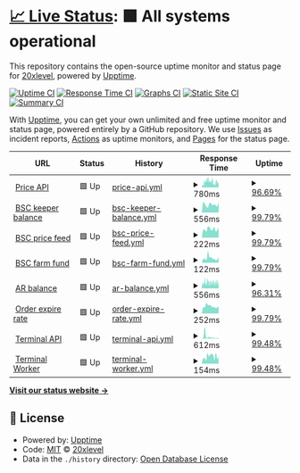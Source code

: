 # [📈 Live Status](https://20xlevel.github.io/upptime): <!--live status--> **🟩 All systems operational**

This repository contains the open-source uptime monitor and status page for [20xlevel](https://20xlevel.github.io/upptime), powered by [Upptime](https://github.com/upptime/upptime).

[![Uptime CI](https://github.com/20xlevel/upptime/workflows/Uptime%20CI/badge.svg)](https://github.com/20xlevel/upptime/actions?query=workflow%3A%22Uptime+CI%22)
[![Response Time CI](https://github.com/20xlevel/upptime/workflows/Response%20Time%20CI/badge.svg)](https://github.com/20xlevel/upptime/actions?query=workflow%3A%22Response+Time+CI%22)
[![Graphs CI](https://github.com/20xlevel/upptime/workflows/Graphs%20CI/badge.svg)](https://github.com/20xlevel/upptime/actions?query=workflow%3A%22Graphs+CI%22)
[![Static Site CI](https://github.com/20xlevel/upptime/workflows/Static%20Site%20CI/badge.svg)](https://github.com/20xlevel/upptime/actions?query=workflow%3A%22Static+Site+CI%22)
[![Summary CI](https://github.com/20xlevel/upptime/workflows/Summary%20CI/badge.svg)](https://github.com/20xlevel/upptime/actions?query=workflow%3A%22Summary+CI%22)

With [Upptime](https://upptime.js.org), you can get your own unlimited and free uptime monitor and status page, powered entirely by a GitHub repository. We use [Issues](https://github.com/20xlevel/upptime/issues) as incident reports, [Actions](https://github.com/20xlevel/upptime/actions) as uptime monitors, and [Pages](https://20xlevel.github.io/upptime) for the status page.

<!--start: status pages-->
<!-- This summary is generated by Upptime (https://github.com/upptime/upptime) -->
<!-- Do not edit this manually, your changes will be overwritten -->
<!-- prettier-ignore -->
| URL | Status | History | Response Time | Uptime |
| --- | ------ | ------- | ------------- | ------ |
| <img alt="" src="https://icons.duckduckgo.com/ip3/api.level.finance.ico" height="13"> [Price API](https://api.level.finance/health) | 🟩 Up | [price-api.yml](https://github.com/20xlevel/upptime/commits/HEAD/history/price-api.yml) | <details><summary><img alt="Response time graph" src="./graphs/price-api/response-time-week.png" height="20"> 780ms</summary><br><a href="https://20xlevel.github.io/upptime/history/price-api"><img alt="Response time 604" src="https://img.shields.io/endpoint?url=https%3A%2F%2Fraw.githubusercontent.com%2F20xlevel%2Fupptime%2FHEAD%2Fapi%2Fprice-api%2Fresponse-time.json"></a><br><a href="https://20xlevel.github.io/upptime/history/price-api"><img alt="24-hour response time 761" src="https://img.shields.io/endpoint?url=https%3A%2F%2Fraw.githubusercontent.com%2F20xlevel%2Fupptime%2FHEAD%2Fapi%2Fprice-api%2Fresponse-time-day.json"></a><br><a href="https://20xlevel.github.io/upptime/history/price-api"><img alt="7-day response time 780" src="https://img.shields.io/endpoint?url=https%3A%2F%2Fraw.githubusercontent.com%2F20xlevel%2Fupptime%2FHEAD%2Fapi%2Fprice-api%2Fresponse-time-week.json"></a><br><a href="https://20xlevel.github.io/upptime/history/price-api"><img alt="30-day response time 653" src="https://img.shields.io/endpoint?url=https%3A%2F%2Fraw.githubusercontent.com%2F20xlevel%2Fupptime%2FHEAD%2Fapi%2Fprice-api%2Fresponse-time-month.json"></a><br><a href="https://20xlevel.github.io/upptime/history/price-api"><img alt="1-year response time 604" src="https://img.shields.io/endpoint?url=https%3A%2F%2Fraw.githubusercontent.com%2F20xlevel%2Fupptime%2FHEAD%2Fapi%2Fprice-api%2Fresponse-time-year.json"></a></details> | <details><summary><a href="https://20xlevel.github.io/upptime/history/price-api">96.69%</a></summary><a href="https://20xlevel.github.io/upptime/history/price-api"><img alt="All-time uptime 99.35%" src="https://img.shields.io/endpoint?url=https%3A%2F%2Fraw.githubusercontent.com%2F20xlevel%2Fupptime%2FHEAD%2Fapi%2Fprice-api%2Fuptime.json"></a><br><a href="https://20xlevel.github.io/upptime/history/price-api"><img alt="24-hour uptime 80.14%" src="https://img.shields.io/endpoint?url=https%3A%2F%2Fraw.githubusercontent.com%2F20xlevel%2Fupptime%2FHEAD%2Fapi%2Fprice-api%2Fuptime-day.json"></a><br><a href="https://20xlevel.github.io/upptime/history/price-api"><img alt="7-day uptime 96.69%" src="https://img.shields.io/endpoint?url=https%3A%2F%2Fraw.githubusercontent.com%2F20xlevel%2Fupptime%2FHEAD%2Fapi%2Fprice-api%2Fuptime-week.json"></a><br><a href="https://20xlevel.github.io/upptime/history/price-api"><img alt="30-day uptime 99.14%" src="https://img.shields.io/endpoint?url=https%3A%2F%2Fraw.githubusercontent.com%2F20xlevel%2Fupptime%2FHEAD%2Fapi%2Fprice-api%2Fuptime-month.json"></a><br><a href="https://20xlevel.github.io/upptime/history/price-api"><img alt="1-year uptime 99.35%" src="https://img.shields.io/endpoint?url=https%3A%2F%2Fraw.githubusercontent.com%2F20xlevel%2Fupptime%2FHEAD%2Fapi%2Fprice-api%2Fuptime-year.json"></a></details>
| <img alt="" src="https://icons.duckduckgo.com/ip3/keeper-mainnet.herokuapp.com.ico" height="13"> [BSC keeper balance](https://keeper-mainnet.herokuapp.com/health/executor) | 🟩 Up | [bsc-keeper-balance.yml](https://github.com/20xlevel/upptime/commits/HEAD/history/bsc-keeper-balance.yml) | <details><summary><img alt="Response time graph" src="./graphs/bsc-keeper-balance/response-time-week.png" height="20"> 556ms</summary><br><a href="https://20xlevel.github.io/upptime/history/bsc-keeper-balance"><img alt="Response time 540" src="https://img.shields.io/endpoint?url=https%3A%2F%2Fraw.githubusercontent.com%2F20xlevel%2Fupptime%2FHEAD%2Fapi%2Fbsc-keeper-balance%2Fresponse-time.json"></a><br><a href="https://20xlevel.github.io/upptime/history/bsc-keeper-balance"><img alt="24-hour response time 576" src="https://img.shields.io/endpoint?url=https%3A%2F%2Fraw.githubusercontent.com%2F20xlevel%2Fupptime%2FHEAD%2Fapi%2Fbsc-keeper-balance%2Fresponse-time-day.json"></a><br><a href="https://20xlevel.github.io/upptime/history/bsc-keeper-balance"><img alt="7-day response time 556" src="https://img.shields.io/endpoint?url=https%3A%2F%2Fraw.githubusercontent.com%2F20xlevel%2Fupptime%2FHEAD%2Fapi%2Fbsc-keeper-balance%2Fresponse-time-week.json"></a><br><a href="https://20xlevel.github.io/upptime/history/bsc-keeper-balance"><img alt="30-day response time 585" src="https://img.shields.io/endpoint?url=https%3A%2F%2Fraw.githubusercontent.com%2F20xlevel%2Fupptime%2FHEAD%2Fapi%2Fbsc-keeper-balance%2Fresponse-time-month.json"></a><br><a href="https://20xlevel.github.io/upptime/history/bsc-keeper-balance"><img alt="1-year response time 540" src="https://img.shields.io/endpoint?url=https%3A%2F%2Fraw.githubusercontent.com%2F20xlevel%2Fupptime%2FHEAD%2Fapi%2Fbsc-keeper-balance%2Fresponse-time-year.json"></a></details> | <details><summary><a href="https://20xlevel.github.io/upptime/history/bsc-keeper-balance">99.79%</a></summary><a href="https://20xlevel.github.io/upptime/history/bsc-keeper-balance"><img alt="All-time uptime 98.35%" src="https://img.shields.io/endpoint?url=https%3A%2F%2Fraw.githubusercontent.com%2F20xlevel%2Fupptime%2FHEAD%2Fapi%2Fbsc-keeper-balance%2Fuptime.json"></a><br><a href="https://20xlevel.github.io/upptime/history/bsc-keeper-balance"><img alt="24-hour uptime 100.00%" src="https://img.shields.io/endpoint?url=https%3A%2F%2Fraw.githubusercontent.com%2F20xlevel%2Fupptime%2FHEAD%2Fapi%2Fbsc-keeper-balance%2Fuptime-day.json"></a><br><a href="https://20xlevel.github.io/upptime/history/bsc-keeper-balance"><img alt="7-day uptime 99.79%" src="https://img.shields.io/endpoint?url=https%3A%2F%2Fraw.githubusercontent.com%2F20xlevel%2Fupptime%2FHEAD%2Fapi%2Fbsc-keeper-balance%2Fuptime-week.json"></a><br><a href="https://20xlevel.github.io/upptime/history/bsc-keeper-balance"><img alt="30-day uptime 99.85%" src="https://img.shields.io/endpoint?url=https%3A%2F%2Fraw.githubusercontent.com%2F20xlevel%2Fupptime%2FHEAD%2Fapi%2Fbsc-keeper-balance%2Fuptime-month.json"></a><br><a href="https://20xlevel.github.io/upptime/history/bsc-keeper-balance"><img alt="1-year uptime 98.35%" src="https://img.shields.io/endpoint?url=https%3A%2F%2Fraw.githubusercontent.com%2F20xlevel%2Fupptime%2FHEAD%2Fapi%2Fbsc-keeper-balance%2Fuptime-year.json"></a></details>
| <img alt="" src="https://icons.duckduckgo.com/ip3/keeper-mainnet.herokuapp.com.ico" height="13"> [BSC price feed](https://keeper-mainnet.herokuapp.com/health/price-feed) | 🟩 Up | [bsc-price-feed.yml](https://github.com/20xlevel/upptime/commits/HEAD/history/bsc-price-feed.yml) | <details><summary><img alt="Response time graph" src="./graphs/bsc-price-feed/response-time-week.png" height="20"> 222ms</summary><br><a href="https://20xlevel.github.io/upptime/history/bsc-price-feed"><img alt="Response time 209" src="https://img.shields.io/endpoint?url=https%3A%2F%2Fraw.githubusercontent.com%2F20xlevel%2Fupptime%2FHEAD%2Fapi%2Fbsc-price-feed%2Fresponse-time.json"></a><br><a href="https://20xlevel.github.io/upptime/history/bsc-price-feed"><img alt="24-hour response time 226" src="https://img.shields.io/endpoint?url=https%3A%2F%2Fraw.githubusercontent.com%2F20xlevel%2Fupptime%2FHEAD%2Fapi%2Fbsc-price-feed%2Fresponse-time-day.json"></a><br><a href="https://20xlevel.github.io/upptime/history/bsc-price-feed"><img alt="7-day response time 222" src="https://img.shields.io/endpoint?url=https%3A%2F%2Fraw.githubusercontent.com%2F20xlevel%2Fupptime%2FHEAD%2Fapi%2Fbsc-price-feed%2Fresponse-time-week.json"></a><br><a href="https://20xlevel.github.io/upptime/history/bsc-price-feed"><img alt="30-day response time 223" src="https://img.shields.io/endpoint?url=https%3A%2F%2Fraw.githubusercontent.com%2F20xlevel%2Fupptime%2FHEAD%2Fapi%2Fbsc-price-feed%2Fresponse-time-month.json"></a><br><a href="https://20xlevel.github.io/upptime/history/bsc-price-feed"><img alt="1-year response time 209" src="https://img.shields.io/endpoint?url=https%3A%2F%2Fraw.githubusercontent.com%2F20xlevel%2Fupptime%2FHEAD%2Fapi%2Fbsc-price-feed%2Fresponse-time-year.json"></a></details> | <details><summary><a href="https://20xlevel.github.io/upptime/history/bsc-price-feed">99.79%</a></summary><a href="https://20xlevel.github.io/upptime/history/bsc-price-feed"><img alt="All-time uptime 99.43%" src="https://img.shields.io/endpoint?url=https%3A%2F%2Fraw.githubusercontent.com%2F20xlevel%2Fupptime%2FHEAD%2Fapi%2Fbsc-price-feed%2Fuptime.json"></a><br><a href="https://20xlevel.github.io/upptime/history/bsc-price-feed"><img alt="24-hour uptime 100.00%" src="https://img.shields.io/endpoint?url=https%3A%2F%2Fraw.githubusercontent.com%2F20xlevel%2Fupptime%2FHEAD%2Fapi%2Fbsc-price-feed%2Fuptime-day.json"></a><br><a href="https://20xlevel.github.io/upptime/history/bsc-price-feed"><img alt="7-day uptime 99.79%" src="https://img.shields.io/endpoint?url=https%3A%2F%2Fraw.githubusercontent.com%2F20xlevel%2Fupptime%2FHEAD%2Fapi%2Fbsc-price-feed%2Fuptime-week.json"></a><br><a href="https://20xlevel.github.io/upptime/history/bsc-price-feed"><img alt="30-day uptime 99.74%" src="https://img.shields.io/endpoint?url=https%3A%2F%2Fraw.githubusercontent.com%2F20xlevel%2Fupptime%2FHEAD%2Fapi%2Fbsc-price-feed%2Fuptime-month.json"></a><br><a href="https://20xlevel.github.io/upptime/history/bsc-price-feed"><img alt="1-year uptime 99.43%" src="https://img.shields.io/endpoint?url=https%3A%2F%2Fraw.githubusercontent.com%2F20xlevel%2Fupptime%2FHEAD%2Fapi%2Fbsc-price-feed%2Fuptime-year.json"></a></details>
| <img alt="" src="https://icons.duckduckgo.com/ip3/keeper-mainnet.herokuapp.com.ico" height="13"> [BSC farm fund](https://keeper-mainnet.herokuapp.com/health/level-master) | 🟩 Up | [bsc-farm-fund.yml](https://github.com/20xlevel/upptime/commits/HEAD/history/bsc-farm-fund.yml) | <details><summary><img alt="Response time graph" src="./graphs/bsc-farm-fund/response-time-week.png" height="20"> 122ms</summary><br><a href="https://20xlevel.github.io/upptime/history/bsc-farm-fund"><img alt="Response time 129" src="https://img.shields.io/endpoint?url=https%3A%2F%2Fraw.githubusercontent.com%2F20xlevel%2Fupptime%2FHEAD%2Fapi%2Fbsc-farm-fund%2Fresponse-time.json"></a><br><a href="https://20xlevel.github.io/upptime/history/bsc-farm-fund"><img alt="24-hour response time 107" src="https://img.shields.io/endpoint?url=https%3A%2F%2Fraw.githubusercontent.com%2F20xlevel%2Fupptime%2FHEAD%2Fapi%2Fbsc-farm-fund%2Fresponse-time-day.json"></a><br><a href="https://20xlevel.github.io/upptime/history/bsc-farm-fund"><img alt="7-day response time 122" src="https://img.shields.io/endpoint?url=https%3A%2F%2Fraw.githubusercontent.com%2F20xlevel%2Fupptime%2FHEAD%2Fapi%2Fbsc-farm-fund%2Fresponse-time-week.json"></a><br><a href="https://20xlevel.github.io/upptime/history/bsc-farm-fund"><img alt="30-day response time 105" src="https://img.shields.io/endpoint?url=https%3A%2F%2Fraw.githubusercontent.com%2F20xlevel%2Fupptime%2FHEAD%2Fapi%2Fbsc-farm-fund%2Fresponse-time-month.json"></a><br><a href="https://20xlevel.github.io/upptime/history/bsc-farm-fund"><img alt="1-year response time 129" src="https://img.shields.io/endpoint?url=https%3A%2F%2Fraw.githubusercontent.com%2F20xlevel%2Fupptime%2FHEAD%2Fapi%2Fbsc-farm-fund%2Fresponse-time-year.json"></a></details> | <details><summary><a href="https://20xlevel.github.io/upptime/history/bsc-farm-fund">99.79%</a></summary><a href="https://20xlevel.github.io/upptime/history/bsc-farm-fund"><img alt="All-time uptime 99.78%" src="https://img.shields.io/endpoint?url=https%3A%2F%2Fraw.githubusercontent.com%2F20xlevel%2Fupptime%2FHEAD%2Fapi%2Fbsc-farm-fund%2Fuptime.json"></a><br><a href="https://20xlevel.github.io/upptime/history/bsc-farm-fund"><img alt="24-hour uptime 100.00%" src="https://img.shields.io/endpoint?url=https%3A%2F%2Fraw.githubusercontent.com%2F20xlevel%2Fupptime%2FHEAD%2Fapi%2Fbsc-farm-fund%2Fuptime-day.json"></a><br><a href="https://20xlevel.github.io/upptime/history/bsc-farm-fund"><img alt="7-day uptime 99.79%" src="https://img.shields.io/endpoint?url=https%3A%2F%2Fraw.githubusercontent.com%2F20xlevel%2Fupptime%2FHEAD%2Fapi%2Fbsc-farm-fund%2Fuptime-week.json"></a><br><a href="https://20xlevel.github.io/upptime/history/bsc-farm-fund"><img alt="30-day uptime 99.90%" src="https://img.shields.io/endpoint?url=https%3A%2F%2Fraw.githubusercontent.com%2F20xlevel%2Fupptime%2FHEAD%2Fapi%2Fbsc-farm-fund%2Fuptime-month.json"></a><br><a href="https://20xlevel.github.io/upptime/history/bsc-farm-fund"><img alt="1-year uptime 99.78%" src="https://img.shields.io/endpoint?url=https%3A%2F%2Fraw.githubusercontent.com%2F20xlevel%2Fupptime%2FHEAD%2Fapi%2Fbsc-farm-fund%2Fuptime-year.json"></a></details>
| <img alt="" src="https://icons.duckduckgo.com/ip3/api.level.finance.ico" height="13"> [AR balance](https://api.level.finance/health/arbalance) | 🟩 Up | [ar-balance.yml](https://github.com/20xlevel/upptime/commits/HEAD/history/ar-balance.yml) | <details><summary><img alt="Response time graph" src="./graphs/ar-balance/response-time-week.png" height="20"> 556ms</summary><br><a href="https://20xlevel.github.io/upptime/history/ar-balance"><img alt="Response time 424" src="https://img.shields.io/endpoint?url=https%3A%2F%2Fraw.githubusercontent.com%2F20xlevel%2Fupptime%2FHEAD%2Fapi%2Far-balance%2Fresponse-time.json"></a><br><a href="https://20xlevel.github.io/upptime/history/ar-balance"><img alt="24-hour response time 529" src="https://img.shields.io/endpoint?url=https%3A%2F%2Fraw.githubusercontent.com%2F20xlevel%2Fupptime%2FHEAD%2Fapi%2Far-balance%2Fresponse-time-day.json"></a><br><a href="https://20xlevel.github.io/upptime/history/ar-balance"><img alt="7-day response time 556" src="https://img.shields.io/endpoint?url=https%3A%2F%2Fraw.githubusercontent.com%2F20xlevel%2Fupptime%2FHEAD%2Fapi%2Far-balance%2Fresponse-time-week.json"></a><br><a href="https://20xlevel.github.io/upptime/history/ar-balance"><img alt="30-day response time 460" src="https://img.shields.io/endpoint?url=https%3A%2F%2Fraw.githubusercontent.com%2F20xlevel%2Fupptime%2FHEAD%2Fapi%2Far-balance%2Fresponse-time-month.json"></a><br><a href="https://20xlevel.github.io/upptime/history/ar-balance"><img alt="1-year response time 424" src="https://img.shields.io/endpoint?url=https%3A%2F%2Fraw.githubusercontent.com%2F20xlevel%2Fupptime%2FHEAD%2Fapi%2Far-balance%2Fresponse-time-year.json"></a></details> | <details><summary><a href="https://20xlevel.github.io/upptime/history/ar-balance">96.31%</a></summary><a href="https://20xlevel.github.io/upptime/history/ar-balance"><img alt="All-time uptime 99.51%" src="https://img.shields.io/endpoint?url=https%3A%2F%2Fraw.githubusercontent.com%2F20xlevel%2Fupptime%2FHEAD%2Fapi%2Far-balance%2Fuptime.json"></a><br><a href="https://20xlevel.github.io/upptime/history/ar-balance"><img alt="24-hour uptime 74.19%" src="https://img.shields.io/endpoint?url=https%3A%2F%2Fraw.githubusercontent.com%2F20xlevel%2Fupptime%2FHEAD%2Fapi%2Far-balance%2Fuptime-day.json"></a><br><a href="https://20xlevel.github.io/upptime/history/ar-balance"><img alt="7-day uptime 96.31%" src="https://img.shields.io/endpoint?url=https%3A%2F%2Fraw.githubusercontent.com%2F20xlevel%2Fupptime%2FHEAD%2Fapi%2Far-balance%2Fuptime-week.json"></a><br><a href="https://20xlevel.github.io/upptime/history/ar-balance"><img alt="30-day uptime 99.10%" src="https://img.shields.io/endpoint?url=https%3A%2F%2Fraw.githubusercontent.com%2F20xlevel%2Fupptime%2FHEAD%2Fapi%2Far-balance%2Fuptime-month.json"></a><br><a href="https://20xlevel.github.io/upptime/history/ar-balance"><img alt="1-year uptime 99.51%" src="https://img.shields.io/endpoint?url=https%3A%2F%2Fraw.githubusercontent.com%2F20xlevel%2Fupptime%2FHEAD%2Fapi%2Far-balance%2Fuptime-year.json"></a></details>
| <img alt="" src="https://icons.duckduckgo.com/ip3/keeper-mainnet.herokuapp.com.ico" height="13"> [Order expire rate](https://keeper-mainnet.herokuapp.com/health/expire-rate) | 🟩 Up | [order-expire-rate.yml](https://github.com/20xlevel/upptime/commits/HEAD/history/order-expire-rate.yml) | <details><summary><img alt="Response time graph" src="./graphs/order-expire-rate/response-time-week.png" height="20"> 252ms</summary><br><a href="https://20xlevel.github.io/upptime/history/order-expire-rate"><img alt="Response time 290" src="https://img.shields.io/endpoint?url=https%3A%2F%2Fraw.githubusercontent.com%2F20xlevel%2Fupptime%2FHEAD%2Fapi%2Forder-expire-rate%2Fresponse-time.json"></a><br><a href="https://20xlevel.github.io/upptime/history/order-expire-rate"><img alt="24-hour response time 233" src="https://img.shields.io/endpoint?url=https%3A%2F%2Fraw.githubusercontent.com%2F20xlevel%2Fupptime%2FHEAD%2Fapi%2Forder-expire-rate%2Fresponse-time-day.json"></a><br><a href="https://20xlevel.github.io/upptime/history/order-expire-rate"><img alt="7-day response time 252" src="https://img.shields.io/endpoint?url=https%3A%2F%2Fraw.githubusercontent.com%2F20xlevel%2Fupptime%2FHEAD%2Fapi%2Forder-expire-rate%2Fresponse-time-week.json"></a><br><a href="https://20xlevel.github.io/upptime/history/order-expire-rate"><img alt="30-day response time 277" src="https://img.shields.io/endpoint?url=https%3A%2F%2Fraw.githubusercontent.com%2F20xlevel%2Fupptime%2FHEAD%2Fapi%2Forder-expire-rate%2Fresponse-time-month.json"></a><br><a href="https://20xlevel.github.io/upptime/history/order-expire-rate"><img alt="1-year response time 290" src="https://img.shields.io/endpoint?url=https%3A%2F%2Fraw.githubusercontent.com%2F20xlevel%2Fupptime%2FHEAD%2Fapi%2Forder-expire-rate%2Fresponse-time-year.json"></a></details> | <details><summary><a href="https://20xlevel.github.io/upptime/history/order-expire-rate">99.79%</a></summary><a href="https://20xlevel.github.io/upptime/history/order-expire-rate"><img alt="All-time uptime 98.75%" src="https://img.shields.io/endpoint?url=https%3A%2F%2Fraw.githubusercontent.com%2F20xlevel%2Fupptime%2FHEAD%2Fapi%2Forder-expire-rate%2Fuptime.json"></a><br><a href="https://20xlevel.github.io/upptime/history/order-expire-rate"><img alt="24-hour uptime 100.00%" src="https://img.shields.io/endpoint?url=https%3A%2F%2Fraw.githubusercontent.com%2F20xlevel%2Fupptime%2FHEAD%2Fapi%2Forder-expire-rate%2Fuptime-day.json"></a><br><a href="https://20xlevel.github.io/upptime/history/order-expire-rate"><img alt="7-day uptime 99.79%" src="https://img.shields.io/endpoint?url=https%3A%2F%2Fraw.githubusercontent.com%2F20xlevel%2Fupptime%2FHEAD%2Fapi%2Forder-expire-rate%2Fuptime-week.json"></a><br><a href="https://20xlevel.github.io/upptime/history/order-expire-rate"><img alt="30-day uptime 99.47%" src="https://img.shields.io/endpoint?url=https%3A%2F%2Fraw.githubusercontent.com%2F20xlevel%2Fupptime%2FHEAD%2Fapi%2Forder-expire-rate%2Fuptime-month.json"></a><br><a href="https://20xlevel.github.io/upptime/history/order-expire-rate"><img alt="1-year uptime 98.75%" src="https://img.shields.io/endpoint?url=https%3A%2F%2Fraw.githubusercontent.com%2F20xlevel%2Fupptime%2FHEAD%2Fapi%2Forder-expire-rate%2Fuptime-year.json"></a></details>
| <img alt="" src="https://icons.duckduckgo.com/ip3/terminal.level.finance.ico" height="13"> [Terminal API](https://terminal.level.finance/v4/health) | 🟩 Up | [terminal-api.yml](https://github.com/20xlevel/upptime/commits/HEAD/history/terminal-api.yml) | <details><summary><img alt="Response time graph" src="./graphs/terminal-api/response-time-week.png" height="20"> 612ms</summary><br><a href="https://20xlevel.github.io/upptime/history/terminal-api"><img alt="Response time 413" src="https://img.shields.io/endpoint?url=https%3A%2F%2Fraw.githubusercontent.com%2F20xlevel%2Fupptime%2FHEAD%2Fapi%2Fterminal-api%2Fresponse-time.json"></a><br><a href="https://20xlevel.github.io/upptime/history/terminal-api"><img alt="24-hour response time 161" src="https://img.shields.io/endpoint?url=https%3A%2F%2Fraw.githubusercontent.com%2F20xlevel%2Fupptime%2FHEAD%2Fapi%2Fterminal-api%2Fresponse-time-day.json"></a><br><a href="https://20xlevel.github.io/upptime/history/terminal-api"><img alt="7-day response time 612" src="https://img.shields.io/endpoint?url=https%3A%2F%2Fraw.githubusercontent.com%2F20xlevel%2Fupptime%2FHEAD%2Fapi%2Fterminal-api%2Fresponse-time-week.json"></a><br><a href="https://20xlevel.github.io/upptime/history/terminal-api"><img alt="30-day response time 370" src="https://img.shields.io/endpoint?url=https%3A%2F%2Fraw.githubusercontent.com%2F20xlevel%2Fupptime%2FHEAD%2Fapi%2Fterminal-api%2Fresponse-time-month.json"></a><br><a href="https://20xlevel.github.io/upptime/history/terminal-api"><img alt="1-year response time 413" src="https://img.shields.io/endpoint?url=https%3A%2F%2Fraw.githubusercontent.com%2F20xlevel%2Fupptime%2FHEAD%2Fapi%2Fterminal-api%2Fresponse-time-year.json"></a></details> | <details><summary><a href="https://20xlevel.github.io/upptime/history/terminal-api">99.48%</a></summary><a href="https://20xlevel.github.io/upptime/history/terminal-api"><img alt="All-time uptime 70.15%" src="https://img.shields.io/endpoint?url=https%3A%2F%2Fraw.githubusercontent.com%2F20xlevel%2Fupptime%2FHEAD%2Fapi%2Fterminal-api%2Fuptime.json"></a><br><a href="https://20xlevel.github.io/upptime/history/terminal-api"><img alt="24-hour uptime 100.00%" src="https://img.shields.io/endpoint?url=https%3A%2F%2Fraw.githubusercontent.com%2F20xlevel%2Fupptime%2FHEAD%2Fapi%2Fterminal-api%2Fuptime-day.json"></a><br><a href="https://20xlevel.github.io/upptime/history/terminal-api"><img alt="7-day uptime 99.48%" src="https://img.shields.io/endpoint?url=https%3A%2F%2Fraw.githubusercontent.com%2F20xlevel%2Fupptime%2FHEAD%2Fapi%2Fterminal-api%2Fuptime-week.json"></a><br><a href="https://20xlevel.github.io/upptime/history/terminal-api"><img alt="30-day uptime 56.45%" src="https://img.shields.io/endpoint?url=https%3A%2F%2Fraw.githubusercontent.com%2F20xlevel%2Fupptime%2FHEAD%2Fapi%2Fterminal-api%2Fuptime-month.json"></a><br><a href="https://20xlevel.github.io/upptime/history/terminal-api"><img alt="1-year uptime 70.15%" src="https://img.shields.io/endpoint?url=https%3A%2F%2Fraw.githubusercontent.com%2F20xlevel%2Fupptime%2FHEAD%2Fapi%2Fterminal-api%2Fuptime-year.json"></a></details>
| <img alt="" src="https://icons.duckduckgo.com/ip3/terminal.level.finance.ico" height="13"> [Terminal Worker](https://terminal.level.finance/v4/worker/health) | 🟩 Up | [terminal-worker.yml](https://github.com/20xlevel/upptime/commits/HEAD/history/terminal-worker.yml) | <details><summary><img alt="Response time graph" src="./graphs/terminal-worker/response-time-week.png" height="20"> 154ms</summary><br><a href="https://20xlevel.github.io/upptime/history/terminal-worker"><img alt="Response time 147" src="https://img.shields.io/endpoint?url=https%3A%2F%2Fraw.githubusercontent.com%2F20xlevel%2Fupptime%2FHEAD%2Fapi%2Fterminal-worker%2Fresponse-time.json"></a><br><a href="https://20xlevel.github.io/upptime/history/terminal-worker"><img alt="24-hour response time 159" src="https://img.shields.io/endpoint?url=https%3A%2F%2Fraw.githubusercontent.com%2F20xlevel%2Fupptime%2FHEAD%2Fapi%2Fterminal-worker%2Fresponse-time-day.json"></a><br><a href="https://20xlevel.github.io/upptime/history/terminal-worker"><img alt="7-day response time 154" src="https://img.shields.io/endpoint?url=https%3A%2F%2Fraw.githubusercontent.com%2F20xlevel%2Fupptime%2FHEAD%2Fapi%2Fterminal-worker%2Fresponse-time-week.json"></a><br><a href="https://20xlevel.github.io/upptime/history/terminal-worker"><img alt="30-day response time 87" src="https://img.shields.io/endpoint?url=https%3A%2F%2Fraw.githubusercontent.com%2F20xlevel%2Fupptime%2FHEAD%2Fapi%2Fterminal-worker%2Fresponse-time-month.json"></a><br><a href="https://20xlevel.github.io/upptime/history/terminal-worker"><img alt="1-year response time 147" src="https://img.shields.io/endpoint?url=https%3A%2F%2Fraw.githubusercontent.com%2F20xlevel%2Fupptime%2FHEAD%2Fapi%2Fterminal-worker%2Fresponse-time-year.json"></a></details> | <details><summary><a href="https://20xlevel.github.io/upptime/history/terminal-worker">99.48%</a></summary><a href="https://20xlevel.github.io/upptime/history/terminal-worker"><img alt="All-time uptime 70.14%" src="https://img.shields.io/endpoint?url=https%3A%2F%2Fraw.githubusercontent.com%2F20xlevel%2Fupptime%2FHEAD%2Fapi%2Fterminal-worker%2Fuptime.json"></a><br><a href="https://20xlevel.github.io/upptime/history/terminal-worker"><img alt="24-hour uptime 100.00%" src="https://img.shields.io/endpoint?url=https%3A%2F%2Fraw.githubusercontent.com%2F20xlevel%2Fupptime%2FHEAD%2Fapi%2Fterminal-worker%2Fuptime-day.json"></a><br><a href="https://20xlevel.github.io/upptime/history/terminal-worker"><img alt="7-day uptime 99.48%" src="https://img.shields.io/endpoint?url=https%3A%2F%2Fraw.githubusercontent.com%2F20xlevel%2Fupptime%2FHEAD%2Fapi%2Fterminal-worker%2Fuptime-week.json"></a><br><a href="https://20xlevel.github.io/upptime/history/terminal-worker"><img alt="30-day uptime 56.45%" src="https://img.shields.io/endpoint?url=https%3A%2F%2Fraw.githubusercontent.com%2F20xlevel%2Fupptime%2FHEAD%2Fapi%2Fterminal-worker%2Fuptime-month.json"></a><br><a href="https://20xlevel.github.io/upptime/history/terminal-worker"><img alt="1-year uptime 70.14%" src="https://img.shields.io/endpoint?url=https%3A%2F%2Fraw.githubusercontent.com%2F20xlevel%2Fupptime%2FHEAD%2Fapi%2Fterminal-worker%2Fuptime-year.json"></a></details>

<!--end: status pages-->

[**Visit our status website →**](https://20xlevel.github.io/upptime)

## 📄 License

- Powered by: [Upptime](https://github.com/upptime/upptime)
- Code: [MIT](./LICENSE) © [20xlevel](https://20xlevel.github.io/upptime)
- Data in the `./history` directory: [Open Database License](https://opendatacommons.org/licenses/odbl/1-0/)
